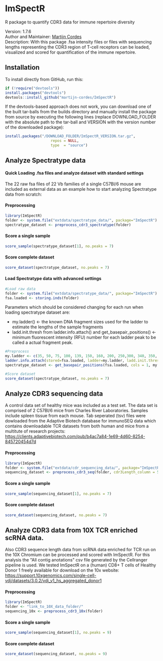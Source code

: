 # ImSpectR
R package to quantify CDR3 data for immune repertoire diversity

Version: 1.7.6<br>
Author and Maintainer: [Martijn Cordes](mailto:m.cordes@lumc.nl) <br>
Description: With this package .fsa intensity files or files with sequencing lengths representing the CDR3 region of T-cell receptors can be loaded, visualized and scored for quantification of the immune repertoire. 

## Installation

To install directly from GitHub, run this:

```r
if (!require("devtools"))
install.packages("devtools")
devtools::install_github("martijn-cordes/ImSpectR")
```
If the devtools-based approach does not work, you can download one of the built tar-balls from the builds directory and manually install the package from source by executing the following lines (replace DOWNLOAD_FOLDER with the absolute path to the tar-ball and VERSION with the version number of the downloaded package):

```r
install.packages("/DOWNLOAD_FOLDER/ImSpectR_VERSION.tar.gz",
                     repos = NULL,
                     type  = "source")

```

## Analyze Spectratype data

#### Quick Loading .fsa files and analyze dataset with standard settings

The 22 raw fsa files of 22 Vb families of a single C57Bl/6 mouse are included as external data as an example how to start analyzing Spectratype data from scratch:

#### Preprocessing

```r
library(ImSpectR)
folder <- system.file("extdata/spectratype_data/", package="ImSpectR")
spectratype_dataset <- preprocess_cdr3_spectratype(folder)
```
#### Score a single sample 

```r
score_sample(spectratype_dataset[1], no.peaks = 7)
```
#### Score complete dataset

```r
score_dataset(spectratype_dataset, no.peaks = 7)
```

#### Load Spectratype data with advanced settings

```r
#Load raw data
folder <- system.file("extdata/spectratype_data/", package="ImSpectR")
fsa.loaded <- storing.inds(folder)
```

Parameters which should be considered changing for each run  when loading spectratype dataset are:
- my.ladder() <- the known DNA fragment sizes used for the ladder to estimate the lengths of the sample fragments
- ladd.init.thresh from ladder.info.attach() and get_basepair_positions() <- minimum fluorescent intensity (RFU) number for each ladder peak to be called a actual fragment peak.

```r
#Preprocess
my.ladder <- c(35, 50, 75, 100, 139, 150, 160, 200, 250,300, 340, 350, 400, 450, 490, 500)
ladder.info.attach(stored=fsa.loaded, ladder=my.ladder, ladd.init.thresh=1000, draw=F,method="iter2")
spectratype_dataset <- get_basepair_positions(fsa.loaded, cols = 1, my.ladder, channel.ladder=NULL,  init.thresh=1750, ladd.init.thresh=1000)

#Score dataset
score_dataset(spectratype_dataset, no.peaks = 7)
```

## Analyze CDR3 sequencing data

A control data set of healthy mice was included as a test set. The data set is comprised of 2 C57Bl/6 mice from Charles River Laboratories. Samples include spleen tissue from each mouse. Tab seperated (tsv) files were dowloaded from the Adaptive Biotech database for immunoSEQ data which contains downloadable TCR datasets from both human and mice from a multitute of research projects: https://clients.adaptivebiotech.com/pub/b4ac7a84-1e69-4d60-8254-845720454d7d

#### Preprocessing

```r
library(ImSpectR)
folder <- system.file("extdata/cdr_sequencing_data/", package="ImSpectR")
sequencing_dataset <- preprocess_cdr3_seq(folder, cdr3Length_column = 5, geneFamily_column = 7)
```
#### Score a single sample 

```r
score_sample(sequencing_dataset[1], no.peaks = 7)
```
#### Score complete dataset

```r
score_dataset(sequencing_dataset, no.peaks = 7)
```

## Analyze CDR3 data from 10X TCR enriched scRNA data.
Also CDR3 sequence length data from scRNA data enriched for TCR run on the 10X Chromium can be processed and scored with ImSpectR. For this analysis the "All contig anotations" csv file generated by the Cellranger pipeline is used. We tested ImSpectR on a (human) CD8+ T cells of Healthy Donor 1 freely available for download on the 10x website:
https://support.10xgenomics.com/single-cell-vdj/datasets/3.0.2/vdj_v1_hs_aggregated_donor1

#### Preprocessing

```r
library(ImSpectR)
folder <- "link_to_10X_data_folder/"
sequencing_10x <- preprocess_cdr3_10x(folder)
```
#### Score a single sample 

```r
score_sample(sequencing_dataset[1], no.peaks = 9)
```
#### Score complete dataset

```r
score_dataset(sequencing_dataset, no.peaks = 9)
```






